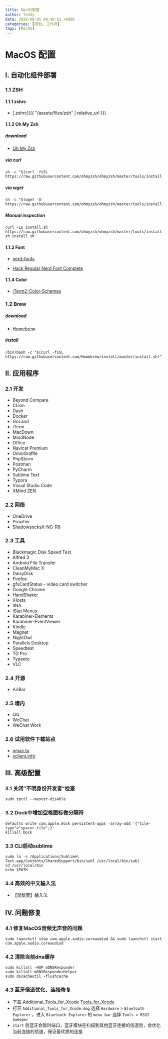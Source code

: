 ```yaml
---
title: MacOS配置
author: Teddy
date: 2020-08-05 08:40:51 +0800
categories: [规划, 工作流]
tags: [MacOS]
---
```


# MacOS 配置

## I. 自动化组件部署

### 1.1 ZSH

#### 1.1.1 zshrc

* [.zshrc]({{ "/assets/files/zsh" | relative_url }})

#### 1.1.2 Oh My Zsh

##### download

* [Oh My Zsh](https://github.com/ohmyzsh/ohmyzsh)

##### via curl

```shell
sh -c "$(curl -fsSL https://raw.githubusercontent.com/ohmyzsh/ohmyzsh/master/tools/install.sh)"
```

##### via wget

```shell
sh -c "$(wget -O- https://raw.githubusercontent.com/ohmyzsh/ohmyzsh/master/tools/install.sh)"
```

##### Manual inspection

```shell
curl -Lo install.sh https://raw.githubusercontent.com/ohmyzsh/ohmyzsh/master/tools/install.sh
sh install.sh
```

#### 1.1.3 Font

* [nerd-fonts](https://github.com/ryanoasis/nerd-fonts)

* [Hack Regular Nerd Font Complete](https://github.com/ryanoasis/nerd-fonts/blob/master/patched-fonts/Hack/Regular/complete/Hack%20Regular%20Nerd%20Font%20Complete.ttf)

#### 1.1.4 Color

* [iTerm2-Color-Schemes](https://github.com/mbadolato/iTerm2-Color-Schemes)

### 1.2 Brew

##### download

* [Homebrew](https://brew.sh/)

##### install

```shell
/bin/bash -c "$(curl -fsSL https://raw.githubusercontent.com/Homebrew/install/master/install.sh)"
```



## II. 应用程序

### 2.1 开发

* Beyond Compare
* CLion
* Dash
* Docker
* GoLand
* iTerm
* MacDown
* MindNode
* Office
* Navicat Premium
* OmniGraffle
* PhpStorm
* Postman
* PyCharm
* Sublime Text
* Typora
* Visual Studio Code
* XMind ZEN

### 2.2 网络

* OneDrive
* Proxifier
* ShadowsocksX-NG-R8

### 2.3 工具

* Blackmagic Disk Speed Test
* Alfred 3
* Android File Transfer
* CleanMyMac X
* DaisyDisk
* Firefox
* gfxCardStatus - video card switcher
* Google Chrome
* HandShaker
* iHosts
* IINA
* iStat Menus
* Karabiner-Elements
* Karabiner-EventViewer
* Kindle
* Magnet
* NightOwl
* Parallels Desktop
* Speedtest
* TG Pro
* Typeeto
* VLC

### 2.4 开源

* AirBar

### 2.5 墙内

* QQ
* WeChat
* WeChat Work

### 2.6 试用软件下载站点

* [nmac.to](nmac.to)
* [xclient.info](xclient.info)



## III. 高级配置

### 3.1 关闭"不明身份开发者"检查

```shell
sudo spctl --master-disable
```

### 3.2 Dock中增加空格图标做分隔符

```shell
defaults write com.apple.dock persistent-apps -array-add '{"tile-type"="spacer-tile";}'
killall Dock
```

### 3.3 CLI启动sublime
```shell
sudo ln -s /Applications/Sublime\ Text.app/Contents/SharedSupport/bin/subl /usr/local/bin/subl
cd /usr/local/bin
echo $PATH
```

### 3.4 高效的中文输入法

* 【鼠鬚管】輸入法

## IV. 问题修复

### 4.1 修复MacOS音频无声音的问题

```shell
sudo launchctl stop com.apple.audio.coreaudiod && sudo launchctl start com.apple.audio.coreaudiod
```

### 4.2 清除当前dns缓存

```shell
sudo killall -HUP mDNSResponder
sudo killall mDNSResponderHelper
sudo dscacheutil -flushcache
```

### 4.3 蓝牙信道优化、连接修复
* 下载 Additional_Tools_for_Xcode [Tools_for_Xcode](https://developer.apple.com/download/more/?=for%20Xcode)
* 打开 `Additional_Tools_for_Xcode.dmg` 选择 `Hardware` > `Bluetooth Explorer` ，进入 `Bluetooth Explorer` 的 `menu bar` 选择 `Tools > RSSI Sweeper`
* `start` 后蓝牙会暂时端口，蓝牙模块在扫描到其他蓝牙连接的信道后，会优化当前连接的信道，保证最优质的连接


